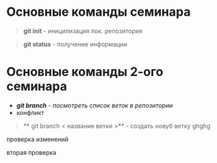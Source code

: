 # Основные команды семинара

>**git init** - иницилизация лок. репозитория

>**git status** - получение информации

# Основные команды 2-ого семинара
* _**git branch** - посмотреть список веток в репозитории_
* конфликт 
> ** git branch < название ветки >** - создать новуб ветку
ghghg

проверка изменений

вторая проверка
